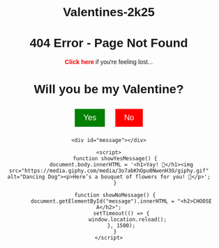 # Valentines-2k25

 
<html lang="en">
<head>
    <meta charset="UTF-8">
    <meta name="viewport" content="width=device-width, initial-scale=1.0">
    <title>404 Error</title>
    <style>
        body { text-align: center; font-family: Arial, sans-serif; margin-top: 20%; }
        a { text-decoration: none; color: red; font-weight: bold; }
    </style>
</head>
<body>
    <h1>404 Error - Page Not Found</h1>
    <p><a href="valentine.html">Click here</a> if you're feeling lost...</p>
</body>

<html lang="en">
<head>
    <meta charset="UTF-8">
    <meta name="viewport" content="width=device-width, initial-scale=1.0">
    <title>Be My Valentine?</title>
    <style>
        body { text-align: center; font-family: Arial, sans-serif; margin-top: 20%; }
        .btn { padding: 10px 20px; margin: 10px; font-size: 18px; cursor: pointer; border: none; }
        .yes { background-color: green; color: white; }
        .no { background-color: red; color: white; }
    </style>
</head>
<body>
    <h1>Will you be my Valentine?</h1>
    <button class="btn yes" onclick="showYesMessage()">Yes</button>
    <button class="btn no" onclick="showNoMessage()">No</button>

    <div id="message"></div>

    <script>
        function showYesMessage() {
            document.body.innerHTML = '<h1>Yay! 🎉</h1><img src="https://media.giphy.com/media/3o7abKhOpu0NwenH3O/giphy.gif" alt="Dancing Dog"><p>Here’s a bouquet of flowers for you! 💐</p>';
        }

        function showNoMessage() {
            document.getElementById("message").innerHTML = "<h2>CHOOSE A</h2>";
            setTimeout(() => {
                window.location.reload();
            }, 1500);
        }
    </script>
</body>
</html>

